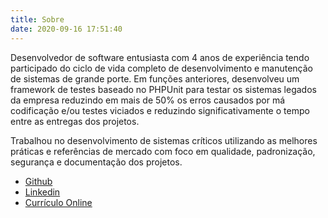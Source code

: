 ```yaml
---
title: Sobre
date: 2020-09-16 17:51:40
---
```


Desenvolvedor de software entusiasta com 4 anos de experiência tendo participado do ciclo de vida completo de desenvolvimento e manutenção de sistemas de grande porte. Em funções anteriores, desenvolveu um framework de testes baseado no PHPUnit para testar os sistemas legados da empresa reduzindo em mais de 50% os erros causados por má codificação e/ou testes viciados e reduzindo significativamente o tempo entre as entregas dos projetos.

Trabalhou no desenvolvimento de sistemas críticos utilizando as melhores práticas e referências de mercado com foco em qualidade, padronização, segurança e documentação dos projetos.

- [Github](https://github.com/ovalves)
- [Linkedin](https://www.linkedin.com/in/vinicius-de-oliveira-alves)
- [Currículo Online](https://resume.io/r/jw9umCWOb)

